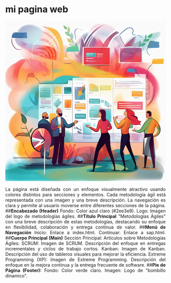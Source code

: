 # **mi pagina web**
<div style= "text-align: justify";>

![mi pagina de metodologias](./sap%20img/todologia.png)

La página está diseñada con un enfoque visualmente atractivo usando colores distintos para secciones y elementos.
Cada metodología ágil está representada con una imagen y una breve descripción.
La navegación es clara y permite al usuario moverse entre diferentes secciones de la página.
##**Encabezado (Header)**
Fondo: Color azul claro (#2ee3e9).
Logo: Imagen del logo de metodologías ágiles.
##**Título Principal** 
"Metodologías Ágiles"
 con una breve descripción de estas metodologías, destacando su enfoque en flexibilidad, colaboración y entrega continua de valor.
##**Menú de Navegación**
Inicio: Enlace a index.html.
Continuar: Enlace a sap.html.
##**Cuerpo Principal (Main)**
Sección Principal:
Artículos sobre Metodologías Ágiles:
SCRUM:
Imagen de SCRUM.
Descripción del enfoque en entregas incrementales y ciclos de trabajo cortos.
Kanban:
Imagen de Kanban.
Descripción del uso de tableros visuales para mejorar la eficiencia.
Extreme Programming (XP):
Imagen de Extreme Programming.
Descripción del enfoque en la mejora continua y la entrega frecuente de software.
##**Pie de Página (Footer):**
Fondo: Color verde claro.
Imagen: Logo de "bombillo dinamico".